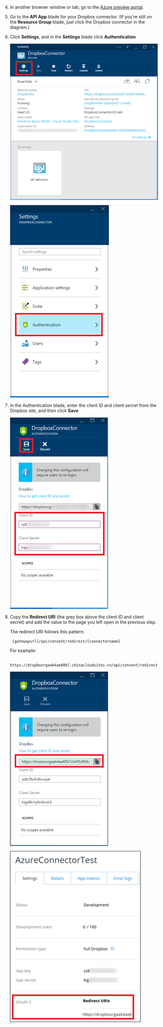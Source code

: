<!-- deleted in Global -->

4. In another browser window or tab, go to the [Azure preview portal](https://manage.windowsazure.cn).

3. Go to the **API App** blade for your Dropbox connector. (If you're still on the **Resource Group** blade, just click the Dropbox connector in the diagram.)

4. Click **Settings**, and in the **Settings** blade click **Authentication**.

	![Click Settings](./media/app-service-api-exchange-dropbox-settings/clicksettings.png)

	![Click Authentication](./media/app-service-api-exchange-dropbox-settings/clickauth.png)

5. In the Authentication blade, enter the client ID and client secret from the Dropbox site, and then click **Save**.

	![Enter settings and click Save](./media/app-service-api-exchange-dropbox-settings/authblade.png)

3. Copy the **Redirect URI** (the grey box above the client ID and client secret) and add the value to the page you left open in the previous step. 

	The redirect URI follows this pattern:

		[gatewayurl]/api/consent/redirect/[connectorname]

	For example:

		https://dropboxrgaeb4ae60b7.chinacloudsites.cn/api/consent/redirect/DropboxConnector

	![Get Redirect URI](./media/app-service-api-exchange-dropbox-settings/redirecturi.png)

	![Create Dropbox app](./media/app-service-api-exchange-dropbox-settings/dbappsettings2.png)